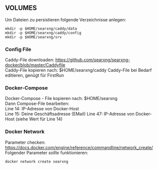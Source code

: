 ## VOLUMES
Um Dateien zu persistieren folgende Verzeichnisse anlegen:  
```
mkdir -p $HOME/searxng/caddy/data
mkdir -p $HOME/searxng/caddy/config
mkdir -p $HOME/searxng/srv
```

### Config File
Caddy-File downloaden: https://github.com/searxng/searxng-docker/blob/master/Caddyfile  
Caddy-File kopieren nach: $HOME/searxng/caddy
Caddy-File bei Bedarf editieren, genügt für FirstRun  

### Docker-Compose
Docker-Compose - File kopieren nach: $HOME/searxng  
Dann Compose-File bearbeiten:  
Line 14: IP-Adresse von Docker-Host  
Line 15: Deine Geschäftsadresse (EMail)
Line 47: IP-Adresse von Docker-Host (siehe Wert für Line 14)  

### Docker Network
Parameter checken: https://docs.docker.com/engine/reference/commandline/network_create/  
Folgender Parameter *sollte* funktionieren:
```
docker network create searxng
```
